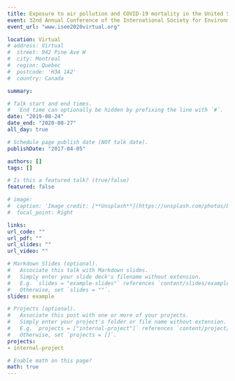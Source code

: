 ```yaml
---
title: Exposure to air pollution and COVID-19 mortality in the United States
event: 32nd Annual Conference of the International Society for Environmental Epidemiology (ISEE) 2020
event_url: "www.isee2020virtual.org"

location: Virtual
# address: Virtual
#  street: 942 Pine Ave W
#  city: Montreal
#  region: Quebec
#  postcode: 'H3A 1A2'
#  country: Canada

summary: 

# Talk start and end times.
#   End time can optionally be hidden by prefixing the line with `#`.
date: "2019-08-24"
date_end: "2020-08-27"
all_day: true

# Schedule page publish date (NOT talk date).
publishDate: "2017-04-05"

authors: []
tags: []

# Is this a featured talk? (true/false)
featured: false

# image:
#  caption: 'Image credit: [**Unsplash**](https://unsplash.com/photos/bzdhc5b3Bxs)'
#  focal_point: Right

links:
url_code: ""
url_pdf: ""
url_slides: ""
url_video: ""

# Markdown Slides (optional).
#   Associate this talk with Markdown slides.
#   Simply enter your slide deck's filename without extension.
#   E.g. `slides = "example-slides"` references `content/slides/example-slides.md`.
#   Otherwise, set `slides = ""`.
slides: example

# Projects (optional).
#   Associate this post with one or more of your projects.
#   Simply enter your project's folder or file name without extension.
#   E.g. `projects = ["internal-project"]` references `content/project/deep-learning/index.md`.
#   Otherwise, set `projects = []`.
projects:
- internal-project

# Enable math on this page?
math: true
---
```

